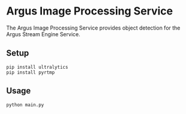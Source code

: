 # Argus Image Processing Service 

The Argus Image Processing Service provides object detection for the Argus Stream Engine Service.

## Setup 

```
pip install ultralytics
pip install pyrtmp
```

## Usage 

```
python main.py
```